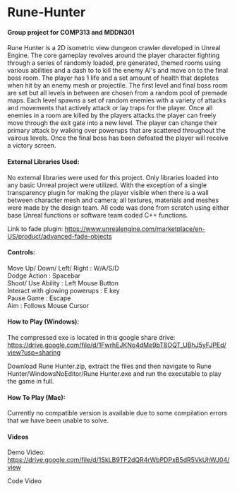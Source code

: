 # Rune-Hunter

#### Group project for COMP313 and MDDN301

Rune Hunter is a 2D isometric view dungeon crawler developed in Unreal Engine. The core gameplay revolves around the player character fighting through a series of randomly loaded, pre generated, themed rooms using various abilities and a dash to to kill the enemy AI's and move on to the final boss room. The player has 1 life and a set amount of health that depletes when hit by an enemy mesh or projectile. The first level and final boss room are set but all levels in between are chosen from a random pool of premade maps. Each level spawns a set of random enemies with a variety of attacks and movements that actively attack or lay traps for the player. Once all enemies in a room are killed by the players attacks the player can freely move through the exit gate into a new level. The player can change their primary attack by walking over powerups that are scattered throughout the vairous levels. Once the final boss has been defeated the player will receive a victory screen.

#### External Libraries Used:

No external libraries were used for this project. Only libraries loaded into any basic Unreal project were utilized. With the exception of a single transparency plugin for making the player visible when there is a wall between character mesh and camera; all textures, materials and meshes were made by the design team. All code was done from scratch using either base Unreal functions or software team coded C++ functions.

Link to fade plugin: https://www.unrealengine.com/marketplace/en-US/product/advanced-fade-objects

#### Controls:

Move Up/ Down/ Left/ Right : W/A/S/D </br>
Dodge Action : Spacebar </br>
Shoot/ Use Ability : Left Mouse Button </br>
Interact with glowing powerups : E key </br>
Pause Game : Escape </br>
Aim : Follows Mouse Cursor

#### How to Play (Windows): 

The compressed exe is located in this google share drive: https://drive.google.com/file/d/1FwrhEJKNo4dMe9bT8OQT_UBhJ5yFJPEd/view?usp=sharing

Download Rune Hunter.zip, extract the files and then navigate to Rune Hunter/WindowsNoEditor/Rune Hunter.exe and run the executable to play the game in full.

#### How To Play (Mac):

Currently no compatible version is available due to some compilation errors that we have been unable to solve.

#### Videos

Demo Video: https://drive.google.com/file/d/1SkLB9TF2dQR4rWbPDPxB5dR5VkUhWJ04/view

Code Video

